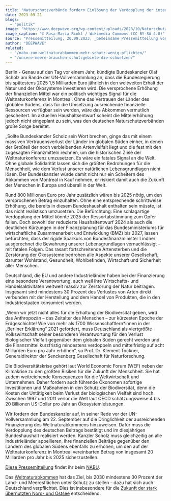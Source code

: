 ```yaml
---
title: "Naturschutzverbände fordern Einlösung der Verdopplung der internationalen Naturschutzfinanzierung Deutschlands"
date: 2023-09-21
blogs: 
  - "politik"
image: "https://www.deepwave.org/wp-content/uploads/2023/10/Naturschutz-Infoschild-scaled.jpg"
image_caption: "© Rosa-Maria Rinkl / Wikimedia Commons (CC BY-SA 4.0)"
source: "Pressemitteilung, 20.09.2023, _Gemeinsame Pressemitteilung von BUND, CfN, DNR, DUH, FUE, Greenpeace, NABU, Pro Wildlife, WWF, ZGF_"
author: "DEEPWAVE"
related: 
  - "/nabu-zum-weltnaturabkommen-mehr-schutz-wenig-pflichten/"
  - "/unsere-meere-brauchen-schutzgebiete-die-schuetzen/"
---
```


Berlin - Genau auf den Tag vor einem Jahr, kündigte Bundeskanzler Olaf Scholz am Rande der UN-Vollversammlung an, dass die Bundesregierung bis spätestens 2025 1,5 Milliarden Euro jährlich in den weltweiten Erhalt der Natur und der Ökosysteme investieren wird. Die versprochene Erhöhung der finanziellen Mittel war ein politisch wichtiges Signal für die Weltnaturkonferenz in Montreal. Ohne das Vertrauen der Länder des globalen Südens, dass für die Umsetzung ausreichende finanzielle Ressourcen verfügbar sein werden, wäre das Abkommen vermutlich gescheitert. Im aktuellen Haushaltsentwurf scheint die Mittelerhöhung jedoch nicht eingeplant zu sein, was den deutschen Naturschutzverbänden große Sorge bereitet.

„Sollte Bundeskanzler Scholz sein Wort brechen, ginge das mit einem massiven Vertrauensverlust der Länder im globalen Süden einher, in denen der Großteil der noch verbleibenden Artenvielfalt liegt und die fest mit den zugesagten Finanzmitteln rechnen, um die historischen Ziele der Weltnaturkonferenz umzusetzen. Es wäre ein fatales Signal an die Welt. Ohne globale Solidarität lassen sich die größten Bedrohungen für die Menschheit, wie dem Verlust unserer natürlichen Lebensgrundlagen nicht lösen. Der Bundeskanzler würde damit nicht nur ein Scheitern des Abkommen von Montreal in Kauf nehmen, er riskiert damit auch die Zukunft der Menschen in Europa und überall in der Welt.

Rund 800 Millionen Euro pro Jahr zusätzlich wären bis 2025 nötig, um den versprochenen Betrag einzuhalten. Ohne eine entsprechende schrittweise Erhöhung, die bereits in diesem Bundeshaushalt enthalten sein müsste, ist das nicht realistisch umzusetzen. Die Befürchtung: Eine schlagartige Verdopplung der Mittel könnte 2025 der Ressortabstimmung zum Opfer fallen. Doch sowohl der reduzierte Haushaltentwurf 2024 als auch die deutlichen Kürzungen in der Finanzplanung für das Bundesministeriums für wirtschaftliche Zusammenarbeit und Entwicklung (BMZ) bis 2027, lassen befürchten, dass der rigide Sparkurs von Bundesfinanzminister Lindner ausgerechnet die Bewahrung unserer Lebensgrundlagen vernachlässigt – mit fatalen Folgen. Das rasant fortschreitende Artensterben und die Zerstörung der Ökosysteme bedrohen alle Aspekte unserer Gesellschaft, darunter Wohlstand, Gesundheit, Wohlbefinden, Wirtschaft und Sicherheit aller Menschen.

Deutschland, die EU und andere Industrieländer haben bei der Finanzierung eine besondere Verantwortung, auch weil ihre Wirtschafts- und Handelsaktivitäten weltweit massiv zur Zerstörung der Natur beitragen. Insgesamt sind mindestens 30 Prozent des Verlustes von Arten direkt verbunden mit der Herstellung und dem Handel von Produkten, die in den Industriestaaten konsumiert werden.

„Wenn wir jetzt nicht alles für die Erhaltung der Biodiversität geben, wird das Anthropozän – das Zeitalter des Menschen – zur kürzesten Epoche der Erdgeschichte! Wie von mehr als 1700 Wissenschaftlern\*innen in der „Berliner Erklärung“ 2021 gefordert, muss Deutschland als viertgrößte Volkswirtschaft seiner besonderen Verantwortung für den Verlust Biologischer Vielfalt gegenüber dem globalen Süden gerecht werden und die Finanzmittel kurzfristig mindestens verdoppeln und mittelfristig auf acht Milliarden Euro pro Jahr erhöhen“, so Prof. Dr. Klement Tockner, Generaldirektor der Senckenberg Gesellschaft für Naturforschung.

Die Biodiversitätskrise gehört laut World Economic Forum (WEF) neben der Klimakrise zu den größten Risiken für die Zukunft der Menschheit. Sie hat zudem weitreichende Konsequenzen für die Weltwirtschaft und Unternehmen. Daher fordern auch führende Ökonomen sofortige Investitionen und Maßnahmen in den Schutz der Biodiversität, denn die Kosten der Untätigkeit beim Verlust der biologischen Vielfalt sind hoch. Zwischen 1997 und 2011 verlor die Welt laut OECD schätzungsweise 4 bis 20 Billionen US-Dollar pro Jahr an Ökosystemleistungen.

Wir fordern den Bundeskanzler auf, in seiner Rede vor der UN-Vollversammlung am 22. September auf die Dringlichkeit der ausreichenden Finanzierung des Weltnaturabkommens hinzuweisen. Dafür muss die Verdopplung des deutschen Beitrags bestätigt und im diesjährigen Bundeshaushalt realisiert werden. Kanzler Scholz muss gleichzeitig an alle Industrieländer appellieren, ihre finanziellen Beiträge gegenüber den Ländern des globalen Südens ebenfalls zu erhöhen, um den auf der Weltnaturkonferenz in Montreal vereinbarten Betrag von insgesamt 20 Milliarden pro Jahr bis 2025 sicherzustellen.

[Diese Pressemitteilung](https://www.nabu.de/presse/pressemitteilungen/index.php?popup=true&show=38762&db=presseservice) findet ihr beim [NABU](https://www.nabu.de/).

Das [Weltnaturabkommen](https://www.deepwave.org/nabu-zum-weltnaturabkommen-mehr-schutz-wenig-pflichten/) hat das Ziel, bis 2030 mindestens 30 Prozent der Land- und Meeresflächen unter Schutz zu stellen - dazu hat sich auch Deutschland verpflichtet. Dies ist insbesondere für die [Zukunft der stark übernutzten Nord- und Ostsee](https://www.deepwave.org/unsere-meere-brauchen-schutzgebiete-die-schuetzen/) entscheidend.
